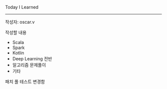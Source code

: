 Today I Learned

--------------------------

작성자: oscar.v

작성할 내용
- Scala
- Spark
- Kotlin
- Deep Learning 전반
- 알고리즘 문제풀이
- 기타

패치 풀 테스트
변경함


